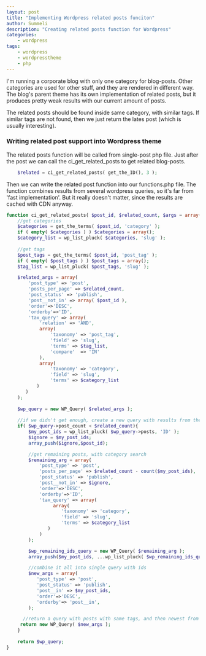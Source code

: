```yaml
---
layout: post
title: "Implementing Wordpress related posts funciton"
author: Summeli
description: "Creating related posts function for Wordpress"
categories:
    - wordpress
tags:
    - wordpress
    - wordpresstheme
    - php
---
```


I'm running a corporate blog with only one category for blog-posts. Other categories are used for other stuff, and they are rendered in different way. The blog's parent theme has its own implementation of related posts, but it produces pretty weak results with our current amount of posts. 

The related posts should be found inside same category, with similar tags. If similar tags are not found, then we just return the lates post (which is usually interesting).

### Writing related post support into Wordpress theme

The related posts function will be called from single-post php file. Just after the post we can call 
the ci_get_related_posts to get related blog-posts. 
```php
    $related = ci_get_related_posts( get_the_ID(), 3 );
```

Then we can write the related post function into our functions.php file. The function combines results from several wordpress queries, so it's far from 'fast implementation'. But it really doesn't matter, since the results are cached with CDN anyway. 

```php
function ci_get_related_posts( $post_id, $related_count, $args = array() ) {
    //get categories
    $categories = get_the_terms( $post_id, 'category' );
    if ( empty( $categories ) ) $categories = array();
    $category_list = wp_list_pluck( $categories, 'slug' );
	
	//get tags
    $post_tags = get_the_terms( $post_id, 'post_tag' );
    if ( empty( $post_tags ) ) $post_tags = array();
    $tag_list = wp_list_pluck( $post_tags, 'slug' );

    $related_args = array(
        'post_type' => 'post',
        'posts_per_page' => $related_count,
        'post_status' => 'publish',
        'post__not_in' => array( $post_id ),
        'order'=>'DESC',
        'orderby'=>'ID',
        'tax_query' => array(
            'relation' => 'AND',
            array(
                'taxonomy' => 'post_tag',
                'field' => 'slug',
                'terms' => $tag_list,
                'compare'  => 'IN'
            ),
            array(
                'taxonomy' => 'category',
                'field' => 'slug',
                'terms' => $category_list
           )	
       )
    );
	
    $wp_query = new WP_Query( $related_args );
	
    //if we didn't get enough, create a new query with results from the first one
    if( $wp_query->post_count < $related_count){
        $my_post_ids = wp_list_pluck( $wp_query->posts, 'ID' );
        $ignore = $my_post_ids;
        array_push($ignore,$post_id);

        //get remaining posts, with category search
        $remaining_arg = array(
            'post_type' => 'post',
            'posts_per_page' => $related_count - count($my_post_ids),
            'post_status' => 'publish',
            'post__not_in' => $ignore,
            'order'=>'DESC',
            'orderby'=>'ID',
            'tax_query' => array(
                 array(
                    'taxonomy' => 'category',
                    'field' => 'slug',
                    'terms' => $category_list
               )
            )
        );

        $wp_remaining_ids_query = new WP_Query( $remaining_arg );
        array_push($my_post_ids, ...wp_list_pluck( $wp_remaining_ids_query->posts, 'ID' ));

        //combine it all into single query with ids
        $new_args = array(
           'post_type' => 'post',
           'post_status' => 'publish',
           'post__in' => $my_post_ids,
           'order'=>'DESC',
           'orderby'=> 'post__in',
        );

	  //return a query with posts with same tags, and then newest from same category
	 return new WP_Query( $new_args );
	} 
	
    return $wp_query;
}
```
